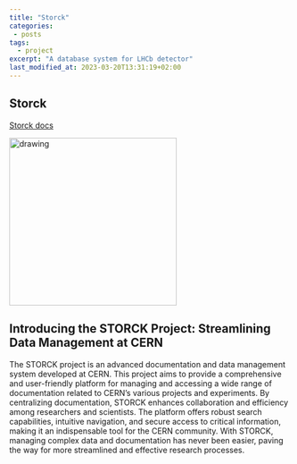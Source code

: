 ```yaml
---
title: "Storck"
categories:
 - posts
tags:
  - project
excerpt: "A database system for LHCb detector"
last_modified_at: 2023-03-20T13:31:19+02:00
---
```



## Storck

[Storck docs](https://storck.docs.cern.ch/)


<img src="https://storck.docs.cern.ch/_static/Storck-B-trans.png" alt="drawing" width="300"/>

## Introducing the STORCK Project: Streamlining Data Management at CERN

The STORCK project is an advanced documentation and data management system developed at CERN. This project aims to provide a comprehensive and user-friendly platform for managing and accessing a wide range of documentation related to CERN’s various projects and experiments. 
By centralizing documentation, STORCK enhances collaboration and efficiency among researchers and scientists. The platform offers robust search capabilities, intuitive navigation, and secure access to critical information, making it an indispensable tool for the CERN community. With STORCK, managing complex data and documentation has never been easier, paving the way for more streamlined and effective research processes.

